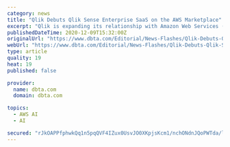 ```yaml
---
category: news
title: "Qlik Debuts Qlik Sense Enterprise SaaS on the AWS Marketplace"
excerpt: "Qlik is expanding its relationship with Amazon Web Services (AWS), debuting Qlik Sense Enterprise SaaS in the AWS Marketplace. AWS customers can now purchase Qlik's modern data analytics platform, with Qlik's unique associative engine and artificial intelligence (AI),"
publishedDateTime: 2020-12-09T15:32:00Z
originalUrl: "https://www.dbta.com/Editorial/News-Flashes/Qlik-Debuts-Qlik-Sense-Enterprise-SaaS-on-the-AWS-Marketplace-144287.aspx"
webUrl: "https://www.dbta.com/Editorial/News-Flashes/Qlik-Debuts-Qlik-Sense-Enterprise-SaaS-on-the-AWS-Marketplace-144287.aspx"
type: article
quality: 19
heat: 19
published: false

provider:
  name: dbta.com
  domain: dbta.com

topics:
  - AWS AI
  - AI

secured: "rJkOAPPfphwkQq1n5pqQVF4IZux0UsvJO0XKpjsKcm1/nchONdnJQoPWTda/lfRvF5wkPQiWSl3H3uuI1fuJMQRWt331O+qohLCBXZWMev543Aok1yEx00ZPcncFjbrIVYvZf27RpVXIoBpHcIuyFeOaFsPyv/OTzPRVQJn//cXA4uxRRQ34MqMZioHIPhzZfLRz4fpWxA+w2v20L0tdAmthFtHfrcDhSxOBH1dgp7Z+Ee6lQr90wP2c0XbPTvVRI5L3Y2+4BzSlKbLltyyViHomL7s1Zc+G5KQgVlT7fLEM+xDSUA/fxpufd5+vma+c/5IWJ6AHU67Mj64jRwux3CSQavsmw5EE5vvNrOCQRgs=;PfxMbdHaCsLRCYSFo5/jew=="
---
```


